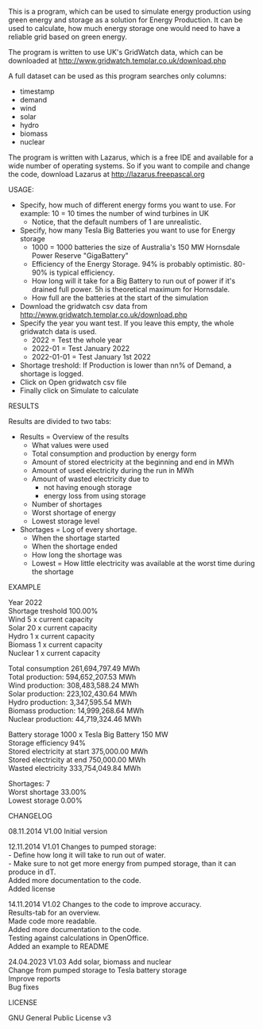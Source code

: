 This is a program, which can be used to simulate energy production using green energy and storage as a solution for Energy Production. It can be used to calculate, how much energy storage one would need to have a reliable grid based on green energy.

The program is written to use UK's GridWatch data, which can be downloaded at http://www.gridwatch.templar.co.uk/download.php

A full dataset can be used as this program searches only columns:
- timestamp
- demand
- wind
- solar
- hydro
- biomass
- nuclear

The program is written with Lazarus, which is a free IDE and available for a wide number of operating systems. So if you want to compile and change the code, download Lazarus at http://lazarus.freepascal.org

USAGE:

- Specify, how much of different energy forms you want to use. For example: 10 = 10 times the number of wind turbines in UK
  - Notice, that the default numbers of 1 are unrealistic.
- Specify, how many Tesla Big Batteries you want to use for Energy storage
  - 1000 = 1000 batteries the size of Australia's 150 MW Hornsdale Power Reserve "GigaBattery"
  - Efficiency of the Energy Storage. 94% is probably optimistic. 80-90% is typical efficiency.
  - How long will it take for a Big Battery to run out of power if it's drained full power. 5h is theoretical maximum for Hornsdale.
  - How full are the batteries at the start of the simulation
- Download the gridwatch csv data from http://www.gridwatch.templar.co.uk/download.php
- Specify the year you want test. If you leave this empty, the whole gridwatch data is used.
  - 2022 = Test the whole year
  - 2022-01 = Test January 2022
  - 2022-01-01 = Test January 1st 2022
- Shortage treshold: If Production is lower than nn% of Demand, a shortage is logged.
- Click on Open gridwatch csv file
- Finally click on Simulate to calculate

RESULTS

Results are divided to two tabs:
- Results = Overview of the results
  - What values were used
  - Total consumption and production by energy form
  - Amount of stored electricity at the beginning and end in MWh
  - Amount of used electricity during the run in MWh
  - Amount of wasted electricity due to
    - not having enough storage
    - energy loss from using storage 
  - Number of shortages
  - Worst shortage of energy
  - Lowest storage level
- Shortages = Log of every shortage.
  - When the shortage started
  - When the shortage ended
  - How long the shortage was
  - Lowest = How little electricity was available at the worst time during the shortage

EXAMPLE
  
Year 2022  
Shortage treshold 100.00%  
Wind 5 x current capacity  
Solar 20 x current capacity  
Hydro 1 x current capacity  
Biomass 1 x current capacity  
Nuclear 1 x current capacity  
  
Total consumption 261,694,797.49 MWh  
Total production: 594,652,207.53 MWh  
  Wind production: 308,483,588.24 MWh  
  Solar production: 223,102,430.64 MWh  
  Hydro production: 3,347,595.54 MWh  
  Biomass production: 14,999,268.64 MWh  
  Nuclear production: 44,719,324.46 MWh  
  
Battery storage 1000 x Tesla Big Battery 150 MW  
Storage efficiency 94%  
Stored electricity at start 375,000.00 MWh  
Stored electricity at end 750,000.00 MWh  
Wasted electricity 333,754,049.84 MWh  
  
Shortages: 7  
Worst shortage 33.00%  
Lowest storage 0.00%  
  
CHANGELOG  
  
08.11.2014 V1.00 Initial version  
  
12.11.2014 V1.01 Changes to pumped storage:  
                 - Define how long it will take to run out of water.  
                 - Make sure to not get more energy from pumped storage, than it can produce in dT.  
                 Added more documentation to the code.  
                 Added license  
  
14.11.2014 V1.02 Changes to the code to improve accuracy.  
                 Results-tab for an overview.  
                 Made code more readable.  
                 Added more documentation to the code.  
                 Testing against calculations in OpenOffice.  
                 Added an example to README  

24.04.2023 V1.03 Add solar, biomass and nuclear  
                 Change from pumped storage to Tesla battery storage  
                 Improve reports  
                 Bug fixes  
  
LICENSE  
  
GNU General Public License v3  

